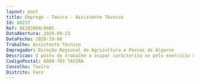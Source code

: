 ```yaml
--- 
layout: post
title: Emprego - Tavira - Assistente Técnico
Id: 80237
Ref: OE202009/0805
DataAbertura: 2020-09-23
DataFecho: 2020-10-08
Trabalho: Assistente Técnico
Empregador: Direção Regional de Agricultura e Pescas do Algarve
Descricao: O posto de trabalho a ocupar caracteriza se pelo exercício de funções na carreirae categoria de assistente técnico, e de acordo com as atividades inerentes àatividade nos centros experimentais da DRAP Algarve.1 Posto de trabalho previsto e não ocupado da Direção de Serviços deDesenvolvimento Agroalimentar e Rural para exercer funções no Centro deExperimentação Agrária de Tavira, consistindo no seguinte • Coordenar as diversas operações culturais a realizar no Centro deExperimentação Agrária de Tavira (CEAT), sob a orientação dos responsáveispelos campos em causa  • Assegurar a gestão e o registo dos fertilizantes,corretivos, produtos fitofarmacêuticos, combustíveis, lubrificantes e outrosexistentes no CEAT  • Providenciar para o regular funcionamento do CEATatravés da identificação das eventuais anomalias e estrangulamentos e adoçãodos procedimentos adequados.
CodigoPostal: 8800-703 TAVIRA
Concelho: Tavira
Distrito: Faro
--- 
```

